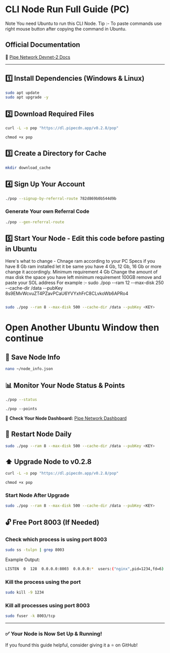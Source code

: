 # CLI Node Run Full Guide (PC)

Note You need Ubuntu to run this CLI Node.
Tip :- To paste commands use right mouse button after copying the command in Ubuntu.

## Official Documentation
🔗 [Pipe Network Devnet-2 Docs](https://docs.pipe.network/devnet-2)

---

## 1️⃣ Install Dependencies (Windows & Linux)
```bash
sudo apt update
sudo apt upgrade -y
```

## 2️⃣ Download Required Files
```bash
curl -L -o pop "https://dl.pipecdn.app/v0.2.8/pop"
```
```
chmod +x pop
```

## 3️⃣ Create a Directory for Cache
```bash
mkdir download_cache
```

## 4️⃣ Sign Up Your Account
```bash
./pop --signup-by-referral-route 782d869b0b544d9b
```

### Generate Your own Referral Code
```bash
./pop --gen-referral-route
```

## 5️⃣ Start Your Node - Edit this code before pasting in Ubuntu 
Here's what to change - Chnage ram according to your PC Specs if you have 8 Gb ram installed let it be same you have 4 Gb, 12 Gb, 16 Gb or more change it accordingly. Minimum requirement 4 Gb
Change the amount of max disk the space you have left minimum requirement 100GB
remove <key> and paste your SOL address
For example :- sudo ./pop --ram 12 --max-disk 250 --cache-dir /data --pubKey 8s9EMvWcvuZT4PZavPCaU6YVYxhFrC8CLvkoWb6APRo4

```bash

sudo ./pop --ram 8 --max-disk 500 --cache-dir /data --pubKey <KEY>
```
# **Open Another Ubuntu Window then continue**

## 📌 Save Node Info
```bash
nano ~/node_info.json
```

## 📊 Monitor Your Node Status & Points
```bash
./pop --status
```
```
./pop --points
```

📌 **Check Your Node Dashboard:** [Pipe Network Dashboard](https://dashboard.pipenetwork.com/node-lookup)

## 🔄 Restart Node Daily
```bash
sudo ./pop --ram 8 --max-disk 500 --cache-dir /data --pubKey <KEY>
```

## ⬆️ Upgrade Node to v0.2.8
```bash
curl -L -o pop "https://dl.pipecdn.app/v0.2.8/pop"
```
```
chmod +x pop
```

### Start Node After Upgrade
```bash
sudo ./pop --ram 8 --max-disk 500 --cache-dir /data --pubKey <KEY>
```

## 🔓 Free Port 8003 (If Needed)

### Check which process is using port 8003
```bash
sudo ss -tulpn | grep 8003
```
Example Output:
```bash
LISTEN  0  128  0.0.0.0:8003  0.0.0.0:*  users:("nginx",pid=1234,fd=6)
```

### Kill the process using the port
```bash
sudo kill -9 1234
```

### Kill all processes using port 8003
```bash
sudo fuser -k 8003/tcp
```

---

### ✅ Your Node is Now Set Up & Running!

If you found this guide helpful, consider giving it a ⭐ on GitHub!

